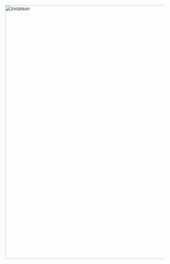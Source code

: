 <img align="top" width="800" alt="zxcpisun" src="[https://i.pinimg.com/originals/44/6c/0c/446c0ce580a8754d020a5a8ffe0c20ec.gif](https://i.gifer.com/JY57.gif)"><br>
